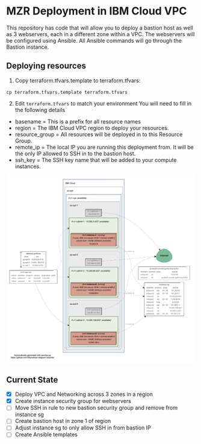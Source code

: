 # MZR Deployment in IBM Cloud VPC

This repository has code that will allow you to deploy a bastion host as well as 3 webservers, each in a different zone within a VPC. The webservers will be configured using Ansible. All Ansible commands will go through the Bastion instance.

## Deploying resources

1. Copy terraform.tfvars.template to terraform.tfvars:

```shell
cp terraform.tfvars.template terraform.tfvars
```

2. Edit `terraform.tfvars` to match your environment
You will need to fill in the following details
 - basename = This is a prefix for all resource names
 - region = The IBM Cloud VPC region to deploy your resources.
 - resource_group = All resources will be deployed in to this Resource Group.
 - remote_ip = The local IP you are running this deployment from. It will be the only IP allowed to SSH in to the bastion host. 
 - ssh_key = The SSH key name that will be added to your compute instances.


![Diagram](output/rt-v1-vpc.gv.png)

## Current State
 - [x] Deploy VPC and Networking across 3 zones in a region 
 - [x] Create instance security group for webservers
 - [ ] Move SSH in rule to new bastion security group and remove from instance sg
 - [ ] Create bastion host in zone 1 of region 
 - [ ] Adjust instance sg to only allow SSH in from bastion IP
 - [ ] Create Ansible templates